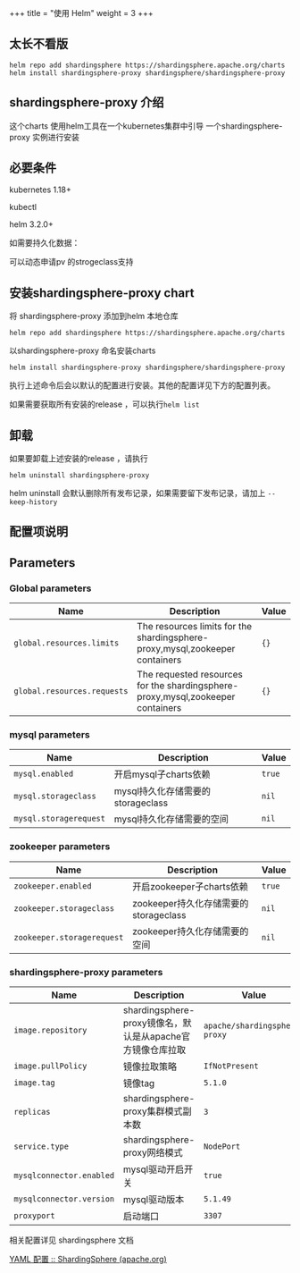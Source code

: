 +++
title = "使用 Helm"
weight = 3
+++
## **太长不看版**

```
helm repo add shardingsphere https://shardingsphere.apache.org/charts
helm install shardingsphere-proxy shardingsphere/shardingsphere-proxy
```

## shardingsphere-proxy 介绍

这个charts 使用helm工具在一个kubernetes集群中引导 一个shardingsphere-proxy 实例进行安装



## 必要条件

kubernetes 1.18+

kubectl

helm 3.2.0+

如需要持久化数据：

可以动态申请pv 的strogeclass支持

## 安装shardingsphere-proxy chart

将 shardingsphere-proxy 添加到helm 本地仓库

```shell
helm repo add shardingsphere https://shardingsphere.apache.org/charts
```

以shardingsphere-proxy 命名安装charts

```shell
helm install shardingsphere-proxy shardingsphere/shardingsphere-proxy
```

执行上述命令后会以默认的配置进行安装。其他的配置详见下方的配置列表。

如果需要获取所有安装的release ，可以执行```helm list```

## 卸载

如果要卸载上述安装的release ，请执行

```shell
helm uninstall shardingsphere-proxy
```

helm uninstall 会默认删除所有发布记录，如果需要留下发布记录，请加上 ```--keep-history```

## 配置项说明
## Parameters

### Global parameters

| Name                        | Description                                                                     | Value |
| --------------------------- | ------------------------------------------------------------------------------- | ----- |
| `global.resources.limits`   | The resources limits for the shardingsphere-proxy,mysql,zookeeper containers    | `{}`  |
| `global.resources.requests` | The requested resources for the shardingsphere-proxy,mysql,zookeeper containers | `{}`  |


### mysql parameters

| Name                   | Description               | Value  |
| ---------------------- | ------------------------- | ------ |
| `mysql.enabled`        | 开启mysql子charts依赖          | `true` |
| `mysql.storageclass`   | mysql持久化存储需要的storageclass | `nil`  |
| `mysql.storagerequest` | mysql持久化存储需要的空间           | `nil`  |


### zookeeper parameters

| Name                       | Description                   | Value  |
| -------------------------- | ----------------------------- | ------ |
| `zookeeper.enabled`        | 开启zookeeper子charts依赖          | `true` |
| `zookeeper.storageclass`   | zookeeper持久化存储需要的storageclass | `nil`  |
| `zookeeper.storagerequest` | zookeeper持久化存储需要的空间           | `nil`  |


### shardingsphere-proxy parameters

| Name                     | Description                                | Value                         |
| ------------------------ | ------------------------------------------ | ----------------------------- |
| `image.repository`       | shardingsphere-proxy镜像名，默认是从apache官方镜像仓库拉取 | `apache/shardingsphere-proxy` |
| `image.pullPolicy`       | 镜像拉取策略                                     | `IfNotPresent`                |
| `image.tag`              | 镜像tag                                      | `5.1.0`                       |
| `replicas`               | shardingsphere-proxy集群模式副本数                | `3`                           |
| `service.type`           | shardingsphere-proxy网络模式                   | `NodePort`                    |
| `mysqlconnector.enabled` | mysql驱动开启开关                                | `true`                        |
| `mysqlconnector.version` | mysql驱动版本                                  | `5.1.49`                      |
| `proxyport`              | 启动端口                                       | `3307`                        |


相关配置详见 shardingsphere 文档

[YAML 配置 :: ShardingSphere (apache.org)](https://shardingsphere.apache.org/document/5.1.0/cn/user-manual/shardingsphere-jdbc/yaml-config/)



